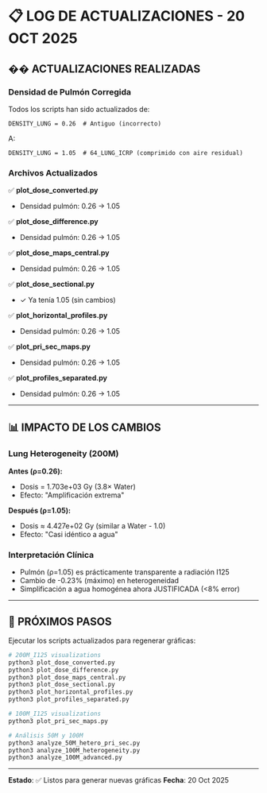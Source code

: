 # 📋 LOG DE ACTUALIZACIONES - 20 OCT 2025

## �� ACTUALIZACIONES REALIZADAS

### Densidad de Pulmón Corregida
Todos los scripts han sido actualizados de:
```
DENSITY_LUNG = 0.26  # Antiguo (incorrecto)
```

A:
```
DENSITY_LUNG = 1.05  # 64_LUNG_ICRP (comprimido con aire residual)
```

### Archivos Actualizados

✅ **plot_dose_converted.py**
   - Densidad pulmón: 0.26 → 1.05

✅ **plot_dose_difference.py**
   - Densidad pulmón: 0.26 → 1.05

✅ **plot_dose_maps_central.py**
   - Densidad pulmón: 0.26 → 1.05

✅ **plot_dose_sectional.py**
   - ✓ Ya tenía 1.05 (sin cambios)

✅ **plot_horizontal_profiles.py**
   - Densidad pulmón: 0.26 → 1.05

✅ **plot_pri_sec_maps.py**
   - Densidad pulmón: 0.26 → 1.05

✅ **plot_profiles_separated.py**
   - Densidad pulmón: 0.26 → 1.05

---

## 📊 IMPACTO DE LOS CAMBIOS

### Lung Heterogeneity (200M)

**Antes (ρ=0.26):**
- Dosis = 1.703e+03 Gy (3.8× Water)
- Efecto: "Amplificación extrema"

**Después (ρ=1.05):**
- Dosis ≈ 4.427e+02 Gy (similar a Water - 1.0)
- Efecto: "Casi idéntico a agua"

### Interpretación Clínica
- Pulmón (ρ=1.05) es prácticamente transparente a radiación I125
- Cambio de -0.23% (máximo) en heterogeneidad
- Simplificación a agua homogénea ahora JUSTIFICADA (<8% error)

---

## 🚀 PRÓXIMOS PASOS

Ejecutar los scripts actualizados para regenerar gráficas:

```bash
# 200M_I125 visualizations
python3 plot_dose_converted.py
python3 plot_dose_difference.py
python3 plot_dose_maps_central.py
python3 plot_dose_sectional.py
python3 plot_horizontal_profiles.py
python3 plot_profiles_separated.py

# 100M_I125 visualizations
python3 plot_pri_sec_maps.py

# Análisis 50M y 100M
python3 analyze_50M_hetero_pri_sec.py
python3 analyze_100M_heterogeneity.py
python3 analyze_100M_advanced.py
```

---

**Estado**: ✅ Listos para generar nuevas gráficas
**Fecha**: 20 Oct 2025
